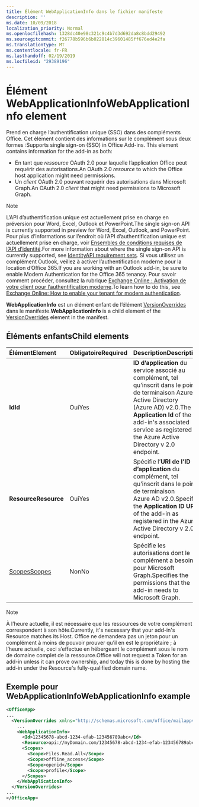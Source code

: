 ```yaml
---
title: Élément WebApplicationInfo dans le fichier manifeste
description: ''
ms.date: 10/09/2018
localization_priority: Normal
ms.openlocfilehash: 1328dc40e98c321c9c4b7d3d692da8c8bdd29492
ms.sourcegitcommit: f26778b596b6b022814c39601485ff676ed4e2fa
ms.translationtype: MT
ms.contentlocale: fr-FR
ms.lasthandoff: 02/19/2019
ms.locfileid: "29389196"
---
```

# <a name="webapplicationinfo-element"></a><span data-ttu-id="d44b8-102">Élément WebApplicationInfo</span><span class="sxs-lookup"><span data-stu-id="d44b8-102">WebApplicationInfo element</span></span>

<span data-ttu-id="d44b8-103">Prend en charge l’authentification unique (SSO) dans des compléments Office. Cet élément contient des informations sur le complément sous deux formes :</span><span class="sxs-lookup"><span data-stu-id="d44b8-103">Supports single sign-on (SSO) in Office Add-ins. This element contains information for the add-in as both:</span></span>

- <span data-ttu-id="d44b8-104">En tant que *ressource* OAuth 2.0 pour laquelle l’application Office peut requérir des autorisations.</span><span class="sxs-lookup"><span data-stu-id="d44b8-104">An OAuth 2.0 *resource* to which the Office host application might need permissions.</span></span>
- <span data-ttu-id="d44b8-105">Un *client* OAuth 2.0 pouvant requérir des autorisations dans Microsoft Graph.</span><span class="sxs-lookup"><span data-stu-id="d44b8-105">An OAuth 2.0 *client* that might need permissions to Microsoft Graph.</span></span>

> [!NOTE]
> <span data-ttu-id="d44b8-106">L’API d’authentification unique est actuellement prise en charge en préversion pour Word, Excel, Outlook et PowerPoint.</span><span class="sxs-lookup"><span data-stu-id="d44b8-106">The single sign-on API is currently supported in preview for Word, Excel, Outlook, and PowerPoint.</span></span> <span data-ttu-id="d44b8-107">Pour plus d’informations sur l’endroit où l’API d’authentification unique est actuellement prise en charge, voir [Ensembles de conditions requises de l’API d’identité](https://docs.microsoft.com/office/dev/add-ins/reference/requirement-sets/identity-api-requirement-sets).</span><span class="sxs-lookup"><span data-stu-id="d44b8-107">For more information about where the single sign-on API is currently supported, see [IdentityAPI requirement sets](https://docs.microsoft.com/office/dev/add-ins/reference/requirement-sets/identity-api-requirement-sets).</span></span> <span data-ttu-id="d44b8-108">Si vous utilisez un complément Outlook, veillez à activer l’authentification moderne pour la location d’Office 365.</span><span class="sxs-lookup"><span data-stu-id="d44b8-108">If you are working with an Outlook add-in, be sure to enable Modern Authentication for the Office 365 tenancy.</span></span> <span data-ttu-id="d44b8-109">Pour savoir comment procéder, consultez la rubrique [Exchange Online : Activation de votre client pour l’authentification moderne](https://social.technet.microsoft.com/wiki/contents/articles/32711.exchange-online-how-to-enable-your-tenant-for-modern-authentication.aspx).</span><span class="sxs-lookup"><span data-stu-id="d44b8-109">To learn how to do this, see [Exchange Online: How to enable your tenant for modern authentication](https://social.technet.microsoft.com/wiki/contents/articles/32711.exchange-online-how-to-enable-your-tenant-for-modern-authentication.aspx).</span></span>

<span data-ttu-id="d44b8-110">**WebApplicationInfo** est un élément enfant de l’élément [VersionOverrides](versionoverrides.md) dans le manifeste.</span><span class="sxs-lookup"><span data-stu-id="d44b8-110">**WebApplicationInfo** is a child element of the [VersionOverrides](versionoverrides.md) element in the manifest.</span></span>  

## <a name="child-elements"></a><span data-ttu-id="d44b8-111">Éléments enfants</span><span class="sxs-lookup"><span data-stu-id="d44b8-111">Child elements</span></span>

|  <span data-ttu-id="d44b8-112">Élément</span><span class="sxs-lookup"><span data-stu-id="d44b8-112">Element</span></span> |  <span data-ttu-id="d44b8-113">Obligatoire</span><span class="sxs-lookup"><span data-stu-id="d44b8-113">Required</span></span>  |  <span data-ttu-id="d44b8-114">Description</span><span class="sxs-lookup"><span data-stu-id="d44b8-114">Description</span></span>  |
|:-----|:-----|:-----|
|  <span data-ttu-id="d44b8-115">**Id**</span><span class="sxs-lookup"><span data-stu-id="d44b8-115">**Id**</span></span>    |  <span data-ttu-id="d44b8-116">Oui</span><span class="sxs-lookup"><span data-stu-id="d44b8-116">Yes</span></span>   |  <span data-ttu-id="d44b8-117">**ID d’application** du service associé au complément, tel qu’inscrit dans le point de terminaison Azure Active Directory (Azure AD) v2.0.</span><span class="sxs-lookup"><span data-stu-id="d44b8-117">The **Application Id** of the add-in's associated service as registered in the Azure Active Directory v 2.0 endpoint.</span></span>|
|  <span data-ttu-id="d44b8-118">**Resource**</span><span class="sxs-lookup"><span data-stu-id="d44b8-118">**Resource**</span></span>  |  <span data-ttu-id="d44b8-119">Oui</span><span class="sxs-lookup"><span data-stu-id="d44b8-119">Yes</span></span>   |  <span data-ttu-id="d44b8-120">Spécifie l’**URI de l’ID d’application** du complément, tel qu’inscrit dans le point de terminaison Azure AD v2.0.</span><span class="sxs-lookup"><span data-stu-id="d44b8-120">Specifies the **Application ID URI** of the add-in as registered in the Azure Active Directory v 2.0 endpoint.</span></span>|
|  [<span data-ttu-id="d44b8-121">Scopes</span><span class="sxs-lookup"><span data-stu-id="d44b8-121">Scopes</span></span>](scopes.md)                |  <span data-ttu-id="d44b8-122">Non</span><span class="sxs-lookup"><span data-stu-id="d44b8-122">No</span></span>  |  <span data-ttu-id="d44b8-123">Spécifie les autorisations dont le complément a besoin pour Microsoft Graph.</span><span class="sxs-lookup"><span data-stu-id="d44b8-123">Specifies the permissions that the add-in needs to Microsoft Graph.</span></span>  |

> [!NOTE] 
> <span data-ttu-id="d44b8-124">À l’heure actuelle, il est nécessaire que les ressources de votre complément correspondent à son hôte.</span><span class="sxs-lookup"><span data-stu-id="d44b8-124">Currently, it's necessary that your add-in's Resource matches its Host.</span></span> <span data-ttu-id="d44b8-125">Office ne demandera pas un jeton pour un complément à moins de pouvoir prouver qu’il en est le propriétaire ; à l’heure actuelle, ceci s’effectue en hébergeant le complément sous le nom de domaine complet de la ressource.</span><span class="sxs-lookup"><span data-stu-id="d44b8-125">Office will not request a Token for an add-in unless it can prove ownership, and today this is done by hosting the add-in under the Resource's fully-qualified domain name.</span></span>

## <a name="webapplicationinfo-example"></a><span data-ttu-id="d44b8-126">Exemple pour WebApplicationInfo</span><span class="sxs-lookup"><span data-stu-id="d44b8-126">WebApplicationInfo example</span></span>

```xml
<OfficeApp>
...
  <VersionOverrides xmlns="http://schemas.microsoft.com/office/mailappversionoverrides" xsi:type="VersionOverridesV1_0">
    ...
    <WebApplicationInfo>
      <Id>12345678-abcd-1234-efab-123456789abc</Id>
      <Resource>api://myDomain.com/12345678-abcd-1234-efab-123456789abc<Resource>
      <Scopes>
        <Scope>Files.Read.All</Scope>
        <Scope>offline_access</Scope>
        <Scope>openid</Scope>
        <Scope>profile</Scope>        
      </Scopes>
    </WebApplicationInfo>
  </VersionOverrides>
...
</OfficeApp>
```
